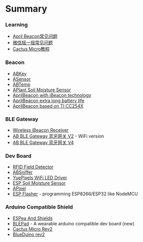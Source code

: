 # Summary

### Learning
 
* [April Beacon常见问题](How_to_use_ApriliBeacon.md)
* [微信摇一摇常见问题](WeChat_FAQ.md)
* [Cactus Micro教程](Cactus_Micro_R2_Tutorial.md)

### Beacon

- [ABKey](ABKey.md)
- [ASensor](ASensor.md)
- [ABTemp](ABTemp.md)
- [APlant Soil Moisture Sensor](APlant.md)
- [AprilBeacon with iBeacon technology](AprilBeacon.md)
 - [AprilBeacon extra long battery life](AprilBeacon_based_on_DA14580.md)
 - [AprilBeacon based on TI CC254X](AprilBeacon_based_on_TI_CC254X.md) 

### BLE Gateway

- [Wireless iBeacon Receiver](Wireless_iBeacon_Receiver.md)
- [AB BLE Gateway 蓝牙网关 V2](AB_BLE_Gateway.md) - WiFi version
- [AB BLE Gateway 蓝牙网关 V4](AB_BLE_Gateway_V4.md)

### Dev Board

- [RFID Field Detector](RFID_Field_Detector.md)
- [ABSniffer](ABSniffer.md)
- [YuePixels WiFi LED Driver](YuePixels_WiFi_LED_Driver.md)
- [ESP Soil Moisture Sensor](ESP_Soil_Moisture_Sensor.md)
- [APixel](APixel.md)
- [ESP Flasher](ESP_Flasher_Rev4.md) - programming ESP8266/ESP32 like NodeMCU

### Arduino Compatible Shield

- [ESPea And Shields](ESPea_And_Shields.md)
- [BLEPad](BLEPad.md) - A wearable arduino compatible dev board (new)
- [Cactus Micro Rev2](Cactus_Micro_Rev2.md)
- [BlueDuino rev2](BlueDuino_rev2.md)
